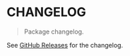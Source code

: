 # CHANGELOG

> Package changelog.

See [GitHub Releases](https://github.com/stdlib-js/array-base-resolve-getter/releases) for the changelog.